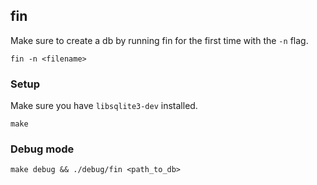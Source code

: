 ## fin

Make sure to create a db by running fin for the first time with
the `-n` flag.
```
fin -n <filename>
```

### Setup 
Make sure you have `libsqlite3-dev` installed.
```
make 
```

### Debug mode
```
make debug && ./debug/fin <path_to_db>
```
